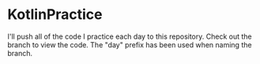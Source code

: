 # KotlinPractice
I'll push all of the code I practice each day to this repository. Check out the branch to view the code. The "day" prefix has been used when naming the branch.
